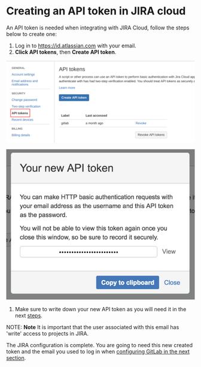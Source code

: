 # Creating an API token in JIRA cloud

An API token is needed when integrating with JIRA Cloud, follow the steps
below to create one:

1. Log in to https://id.atlassian.com with your email.
1. **Click API tokens**, then **Create API token**.

![JIRA API token](img/jira_api_token_menu.png)

![JIRA API token](img/jira_api_token.png)

1. Make sure to write down your new API token as you will need it in the next [steps](jira.md#configuring-gitlab).

NOTE: **Note**
It is important that the user associated with this email has 'write' access to projects in JIRA.

The JIRA configuration is complete. You are going to need this new created token and the email you used to log in when [configuring GitLab in the next section](jira.md#configuring-gitlab).
